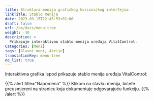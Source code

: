 ```yaml
---
title: Struktura menija grafičkog korisničkog interfejsa
linkTitle: Stablo menija
date: 2023-09-15T12:45:53+02:00
draft: false
url: /bs/docs/menu-tree
weight: -10
description: >
  Prikazuje interaktivno stablo menija uređaja VitalControl.
Categories: [Meni]
tags: [Glavni meni, Akcije]
translationKey: menu-tree
no_list: true
---
```


Interaktivna grafika ispod prikazuje stablo menija uređaja VitalControl:

{{% alert title="Napomena" %}}
Klikom na stavku menija, bićete preusmjereni na stranicu koja dokumentuje odgovarajuću funkciju.
{{% /alert %}}

<object data="menu-tree.svg" type="image/svg+xml" width="1100" >
</object>
